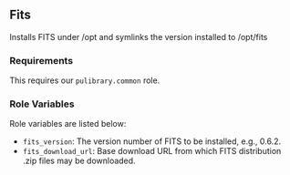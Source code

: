 ## Fits

Installs FITS under /opt and symlinks the version installed to /opt/fits

### Requirements

This requires our `pulibrary.common` role.

### Role Variables

Role variables are listed below:

- `fits_version`: The version number of FITS to be installed, e.g., 0.6.2.
- `fits_download_url`: Base download URL from which FITS distribution .zip files may be downloaded.
